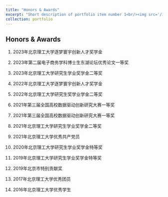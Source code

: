 ```yaml
---
title: "Honors & Awards"
excerpt: "Short description of portfolio item number 1<br/><img src='/images/500x300.png'>"
collection: portfolio
---
```

Honors & Awards
------
1. 2023年北京理工大学逐梦寰宇创新人才奖学金

2. 2023年第二届电子商务学科博士生东湖论坛优秀论文一等奖

3. 2023年北京理工大学研究生学业奖学金二等奖

4. 2022年北京理工大学逐梦寰宇创新人才奖学金

5. 2022年北京理工大学研究生奖学业学金二等奖

6. 2021年第三届全国高校数据驱动创新研究大赛一等奖

7. 2021年第三届全国高校数据驱动创新研究大赛一等奖

8. 2021年北京理工大学研究生学业奖学金二等奖

9. 2021年北京理工大学优秀共产党员

10. 2020年北京理工大学研究生学业奖学金特等奖

11. 2019年北京理工大学研究生学业奖学金特等奖

12. 2019年北京市特别贡献奖

13. 2017年北京理工大学优秀团员

14. 2016年北京理工大学优秀学生


